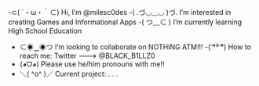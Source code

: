 -⊂( ´・ω・｀⊂) Hi, I’m @milesc0des
-( .づ◡﹏◡ )づ. I’m interested in creating Games and Informational Apps
-( つ﹏⊂ ) I’m currently learning High School Education
- ⊂◉‿◉つ I’m looking to collaborate on NOTHING ATM!!!
-( ͡°³ ͡°) How to reach me: Twitter ---> @BLACK_B1LLZ0 
- (◕ᗜ◕) Please use he/him pronouns with me!!
- ＼( ^o^ )／ Current project: . . .
<!---
milesc0des/milesc0des is a ✨ special ✨ repository because its `README.md` (this file) appears on your GitHub profile.
You can click the Preview link to take a look at your changes.
--->
